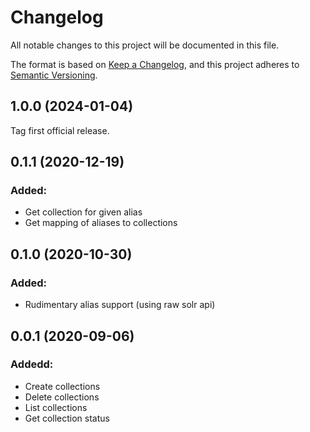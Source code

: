 # Changelog
All notable changes to this project will be documented in this file.

The format is based on [Keep a Changelog](https://keepachangelog.com/en/1.0.0/),
and this project adheres to [Semantic Versioning](https://semver.org/spec/v2.0.0.html).

## 1.0.0 (2024-01-04)

Tag first official release.

## 0.1.1 (2020-12-19)

### Added:
- Get collection for given alias
- Get mapping of aliases to collections

## 0.1.0 (2020-10-30)

### Added:
- Rudimentary alias support (using raw solr api)

## 0.0.1 (2020-09-06)

### Addedd:
- Create collections
- Delete collections
- List collections
- Get collection status
